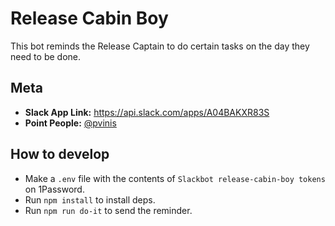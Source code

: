 # Release Cabin Boy

This bot reminds the Release Captain to do certain tasks on the day they need to be done.

## Meta

- **Slack App Link:** https://api.slack.com/apps/A04BAKXR83S
- **Point People:** [@pvinis](https://github.com/pvinis)

## How to develop

- Make a `.env` file with the contents of `Slackbot release-cabin-boy tokens` on 1Password.
- Run `npm install` to install deps.
- Run `npm run do-it` to send the reminder.
